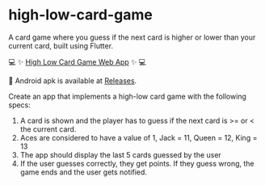 # high-low-card-game
A card game where you guess if the next card is higher or lower than your current card, built using Flutter.

:computer: :sparkles: [High Low Card Game Web App](https://melvincentvallecera.github.io/highlowcard-web/#/) :sparkles: :computer:

:robot: Android apk is available at [Releases](https://github.com/MelVincentVallecera/high-low-card-game/releases/tag/Release).

Create an app that implements a high-low card game with the following specs:

1. A card is shown and the player has to guess if the next card is >= or < the current card.
2. Aces are considered to have a value of 1, Jack = 11, Queen = 12, King = 13
3. The app should display the last 5 cards guessed by the user
4. If the user guesses correctly, they get points. If they guess wrong, the game ends and the user gets notified.
